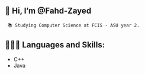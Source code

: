 ## 👋 Hi, I’m @Fahd-Zayed

     📚 Studying Computer Science at FCIS - ASU year 2.

## 👨🏻‍💻 Languages and Skills:

- C++
- Java

<!---
- 👀 I’m interested in ...
- 🌱 I’m currently learning ...
- 💞️ I’m looking to collaborate on ...
- 📫 How to reach me ...
Fahd-Zayed/Fahd-Zayed is a ✨ special ✨ repository because its `README.md` (this file) appears on your GitHub profile.
You can click the Preview link to take a look at your changes.
--->

